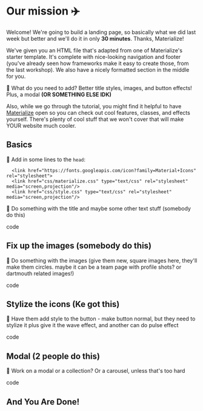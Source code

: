 # Our mission :airplane:

Welcome! We're going to build a landing page, so basically what we did last week but better and we'll do it in only **30 minutes**. Thanks, Materialize!

We've given you an HTML file that's adapted from one of Materialize's starter template. It's complete with nice-looking navigation and footer (you've already seen how frameworks make it easy to create those, from the last workshop). We also have a nicely formatted section in the middle for you.

🚀 What do you need to add? Better title styles, images, and button effects! Plus, a modal **(OR SOMETHING ELSE IDK)**

Also, while we go through the tutorial, you might find it helpful to have <a href="http://materializecss.com/">Materialize</a> open so you can check out cool features, classes, and effects yourself. There's plenty of cool stuff that we won't cover that will make YOUR website much cooler.

## Basics

🚀 Add in some lines to the `head`:

```
  <link href="https://fonts.googleapis.com/icon?family=Material+Icons" rel="stylesheet">
  <link href="css/materialize.css" type="text/css" rel="stylesheet" media="screen,projection"/>
  <link href="css/style.css" type="text/css" rel="stylesheet" media="screen,projection"/>
```


🚀 Do something with the title and maybe some other text stuff (somebody do this)

code

## Fix up the images (somebody do this)

🚀 Do something with the images (give them new, square images here, they'll make them circles. maybe it can be a team page with profile shots? or dartmouth related images!)

code

## Stylize the icons (Ke got this)

🚀 Have them add style to the button - make button normal, but they need to stylize it plus give it the wave effect, and another can do pulse effect

code

## Modal (2 people do this)

🚀 Work on a modal or a collection? Or a carousel, unless that's too hard

code




## And You Are Done!



